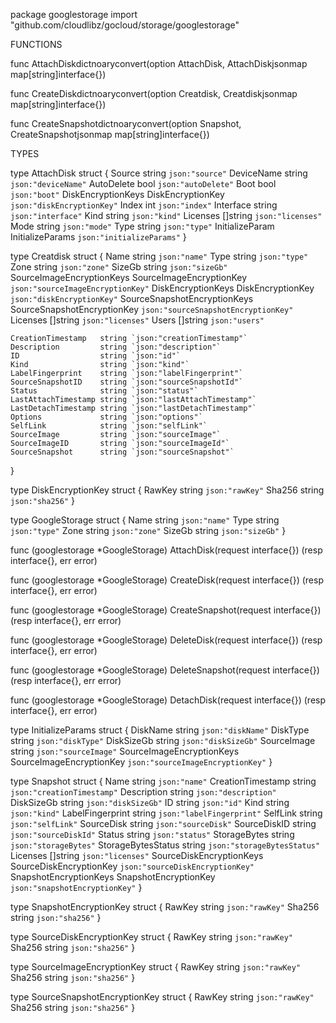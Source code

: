 package googlestorage
    import "github.com/cloudlibz/gocloud/storage/googlestorage"


FUNCTIONS

func AttachDiskdictnoaryconvert(option AttachDisk, AttachDiskjsonmap map[string]interface{})

func CreateDiskdictnoaryconvert(option Creatdisk, Creatdiskjsonmap map[string]interface{})

func CreateSnapshotdictnoaryconvert(option Snapshot, CreateSnapshotjsonmap map[string]interface{})

TYPES

type AttachDisk struct {
    Source             string            `json:"source"`
    DeviceName         string            `json:"deviceName"`
    AutoDelete         bool              `json:"autoDelete"`
    Boot               bool              `json:"boot"`
    DiskEncryptionKeys DiskEncryptionKey `json:"diskEncryptionKey"`
    Index              int               `json:"index"`
    Interface          string            `json:"interface"`
    Kind               string            `json:"kind"`
    Licenses           []string          `json:"licenses"`
    Mode               string            `json:"mode"`
    Type               string            `json:"type"`
    InitializeParam    InitializeParams  `json:"initializeParams"`
}

type Creatdisk struct {
    Name                         string                      `json:"name"`
    Type                         string                      `json:"type"`
    Zone                         string                      `json:"zone"`
    SizeGb                       string                      `json:"sizeGb"`
    SourceImageEncryptionKeys    SourceImageEncryptionKey    `json:"sourceImageEncryptionKey"`
    DiskEncryptionKeys           DiskEncryptionKey           `json:"diskEncryptionKey"`
    SourceSnapshotEncryptionKeys SourceSnapshotEncryptionKey `json:"sourceSnapshotEncryptionKey"`
    Licenses                     []string                    `json:"licenses"`
    Users                        []string                    `json:"users"`

    CreationTimestamp   string `json:"creationTimestamp"`
    Description         string `json:"description"`
    ID                  string `json:"id"`
    Kind                string `json:"kind"`
    LabelFingerprint    string `json:"labelFingerprint"`
    SourceSnapshotID    string `json:"sourceSnapshotId"`
    Status              string `json:"status"`
    LastAttachTimestamp string `json:"lastAttachTimestamp"`
    LastDetachTimestamp string `json:"lastDetachTimestamp"`
    Options             string `json:"options"`
    SelfLink            string `json:"selfLink"`
    SourceImage         string `json:"sourceImage"`
    SourceImageID       string `json:"sourceImageId"`
    SourceSnapshot      string `json:"sourceSnapshot"`
}

type DiskEncryptionKey struct {
    RawKey string `json:"rawKey"`
    Sha256 string `json:"sha256"`
}

type GoogleStorage struct {
    Name   string `json:"name"`
    Type   string `json:"type"`
    Zone   string `json:"zone"`
    SizeGb string `json:"sizeGb"`
}

func (googlestorage *GoogleStorage) AttachDisk(request interface{}) (resp interface{}, err error)

func (googlestorage *GoogleStorage) CreateDisk(request interface{}) (resp interface{}, err error)

func (googlestorage *GoogleStorage) CreateSnapshot(request interface{}) (resp interface{}, err error)

func (googlestorage *GoogleStorage) DeleteDisk(request interface{}) (resp interface{}, err error)

func (googlestorage *GoogleStorage) DeleteSnapshot(request interface{}) (resp interface{}, err error)

func (googlestorage *GoogleStorage) DetachDisk(request interface{}) (resp interface{}, err error)

type InitializeParams struct {
    DiskName                  string                   `json:"diskName"`
    DiskType                  string                   `json:"diskType"`
    DiskSizeGb                string                   `json:"diskSizeGb"`
    SourceImage               string                   `json:"sourceImage"`
    SourceImageEncryptionKeys SourceImageEncryptionKey `json:"sourceImageEncryptionKey"`
}

type Snapshot struct {
    Name                     string                  `json:"name"`
    CreationTimestamp        string                  `json:"creationTimestamp"`
    Description              string                  `json:"description"`
    DiskSizeGb               string                  `json:"diskSizeGb"`
    ID                       string                  `json:"id"`
    Kind                     string                  `json:"kind"`
    LabelFingerprint         string                  `json:"labelFingerprint"`
    SelfLink                 string                  `json:"selfLink"`
    SourceDisk               string                  `json:"sourceDisk"`
    SourceDiskID             string                  `json:"sourceDiskId"`
    Status                   string                  `json:"status"`
    StorageBytes             string                  `json:"storageBytes"`
    StorageBytesStatus       string                  `json:"storageBytesStatus"`
    Licenses                 []string                `json:"licenses"`
    SourceDiskEncryptionKeys SourceDiskEncryptionKey `json:"sourceDiskEncryptionKey"`
    SnapshotEncryptionKeys   SnapshotEncryptionKey   `json:"snapshotEncryptionKey"`
}

type SnapshotEncryptionKey struct {
    RawKey string `json:"rawKey"`
    Sha256 string `json:"sha256"`
}

type SourceDiskEncryptionKey struct {
    RawKey string `json:"rawKey"`
    Sha256 string `json:"sha256"`
}

type SourceImageEncryptionKey struct {
    RawKey string `json:"rawKey"`
    Sha256 string `json:"sha256"`
}

type SourceSnapshotEncryptionKey struct {
    RawKey string `json:"rawKey"`
    Sha256 string `json:"sha256"`
}


